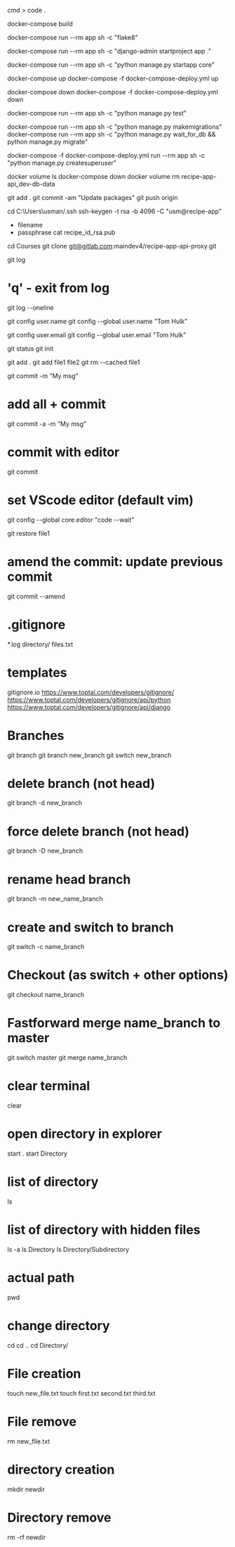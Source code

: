 <!-- Open VSCode in actual folder -->
cmd > code .

<!-- Build docker images via docker-compose -->
docker-compose build

<!-- Run docker with flake8 shell -->
docker-compose run --rm app sh -c "flake8"

<!-- Run docker with django: Start project -->
docker-compose run --rm app sh -c "django-admin startproject app ."

<!-- Run docker: Start new app -->
docker-compose run --rm app sh -c "python manage.py startapp core"

<!-- Run app (Django server) in docker container -->
docker-compose up
docker-compose -f docker-compose-deploy.yml up

<!-- Remove containers -->
docker-compose down
docker-compose -f docker-compose-deploy.yml down

<!-- Run docker with Test -->
docker-compose run --rm app sh -c "python manage.py test"


<!-- Run docker with Migrate models -->
docker-compose run --rm app sh -c "python manage.py makemigrations"
docker-compose run --rm app sh -c "python manage.py wait_for_db && python manage.py migrate"

<!-- Run docker amd Create Superuser -->
docker-compose -f docker-compose-deploy.yml run --rm app sh -c "python manage.py createsuperuser"

<!-- Docker -->
 docker volume ls
 docker-compose down
 docker volume rm recipe-app-api_dev-db-data

<!-- Git -->
git add .
git commit -am "Update packages"
git push origin

<!-- SSH -->
cd C:\Users\usman/.ssh
ssh-keygen -t rsa -b 4096 -C "usm@recipe-app"
 + filename
 + passphrase
cat recipe_id_rsa.pub


<!-- git -->
cd Courses
git clone git@gitlab.com:maindev4/recipe-app-api-proxy.git

<!-- GitHub Course -->
git log
# 'q' - exit from log
git log --oneline


git config user.name
git config --global user.name "Tom Hulk"

git config user.email
git config --global user.email "Tom Hulk"

git status
git init

git add .
git add file1 file2
git rm --cached file1

git commit -m "My msg"

# add all + commit
git commit -a -m "My msg"

# commit with editor
git commit

# set VScode editor (default vim)
git config --global core.editor "code --wait"

git restore file1

# amend the commit: update previous commit
git commit --amend

# .gitignore
*.log
directory/
files.txt

# templates
gitignore.io
https://www.toptal.com/developers/gitignore/
https://www.toptal.com/developers/gitignore/api/python
https://www.toptal.com/developers/gitignore/api/django

# Branches
git branch
git branch new_branch
git switch new_branch

# delete branch (not head)
git branch -d new_branch

# force delete branch (not head)
git branch -D new_branch

# rename head branch
git branch -m new_name_branch

# create and switch to branch
git switch -c name_branch

# Checkout (as switch + other options)
git checkout name_branch

# Fastforward merge name_branch to master
git switch master
git merge name_branch

<!-- Terminal Win -->
# clear terminal
clear

# open directory in explorer
start .
start Directory

# list of directory
ls

# list of directory with hidden files
ls -a
ls Directory
ls Directory/Subdirectory

# actual path
pwd

# change directory
cd
cd ..
cd Directory/

# File creation
touch new_file.txt
touch first.txt second.txt third.txt

# File remove
rm new_file.txt

# directory creation
mkdir newdir

# Directory remove
rm -rf newdir
